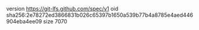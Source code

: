 version https://git-lfs.github.com/spec/v1
oid sha256:2e78272ed3866831b026c65397b1650a539b77b4a8785e4aed446904eba4ee09
size 7070

